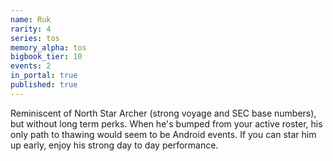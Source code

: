 ```yaml
---
name: Ruk
rarity: 4
series: tos
memory_alpha: tos
bigbook_tier: 10
events: 2
in_portal: true
published: true
---
```


Reminiscent of North Star Archer (strong voyage and SEC base numbers), but without long term perks. When he's bumped from your active roster, his only path to thawing would seem to be Android events. If you can star him up early, enjoy his strong day to day performance.
